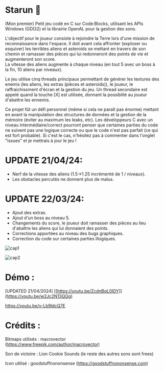 # Starun 👾

(Mon premier) Petit jeu codé en C sur Code:Blocks, utilisant les APIs Windows (GDI32) et la librairie OpenAL pour la gestion des sons. 

L'objectif pour le joueur consiste à rejoindre la Terre lors d'une mission de reconnaissance dans l'espace. Il doit avant cela affronter (exploser ou esquiver) les terribles aliens et asteroids se mettant en travers de son chemin et ramasser des pièces qui lui redonneront des points de vie et augmenteront son score.  
La vitesse des aliens augmente à chaque niveau (en tout 5 avec un boss à la fin, 10 aliens par niveaux).  

Le jeu utilise cinq threads principaux permettant de générer les textures des enemis (les aliens, les extras (pièces et asteroids)), le joueur, le raffraichissment d'écran et la gestion du jeu. 
Un thread secondaire est appelé quand la touche [X] est utilisée, donnant la possiblité au joueur d'abattre les ennemis. 

Ce projet fût un défi personnel (même si cela ne paraît pas énorme) mettant en avant la manipulation des structures de données et la gestion de la mémoire (éviter au maximum les leaks, etc). Les développeurs C avec un niveau intermédiaire/correct pourront penser que certaines parties du code ne suivent pas une logique correcte ou que le code n'est pas parfait (ce qui est fort probable). Si c'est le cas, n'hésitez pas à commenter dans l'onglet "issues" et je mettrais à jour le jeu ! 

# UPDATE 21/04/24: 
- Nerf de la vitesse des aliens (1.5->1.25 incrémenté de 1 / niveaux). 
- Les obstacles percutés ne donnent plus de malus. 

# UPDATE 22/03/24: 
- Ajout des extras.
- Ajout d'un boss au niveau 5.
- Changements du score, le joueur doit ramasser des pièces au lieu d'abattre les aliens qui lui donnaient des points.
- Corrections apportées au niveau des bugs graphiques.
- Correction du code sur certaines parties illogiques.


![cap1](https://github.com/ulyssepmt/Starun/assets/89702597/363cbb32-a99c-4dc2-a466-225bd907dd7d)

![cap2](https://github.com/ulyssepmt/Starun/assets/89702597/c371fbf1-3efe-478c-ab2e-64c42766f5e5)



# Démo : 
[UPDATED 21/04/2024] [[https://youtu.be/ZcdnBqL0IDY]](https://youtu.be/w2Jc2N13QQg)

https://youtu.be/v-Lb9ldcQ7E


# Crédits : 

Bitmaps utilisés : macrovector (https://www.freepik.com/author/macrovector)

Son de victoire : Lion Cookie Sounds (le reste des autres sons sont frees)

Icon utilisé : goodstuffnononsense (https://goodstuffnononsense.com)



